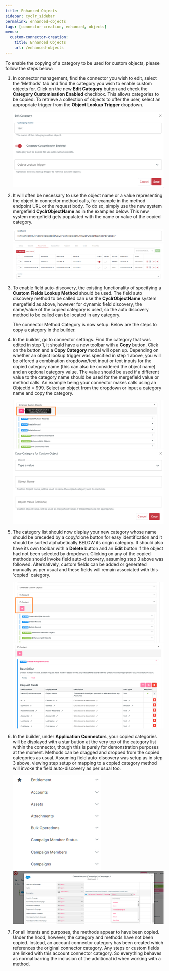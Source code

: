 ```yaml
---
title: Enhanced Objects
sidebar: cyclr_sidebar
permalink: enhanced-objects
tags: [connector-creation, enhanced, objects]
menus:
  custom-connector-creation:
    title: Enhanced Objects
    url: /enhanced-objects
---
```


To enable the copying of a category to be used for custom objects, please follow the steps below:

1. In connector management, find the connector you wish to edit, select the 'Methods' tab and find the category you wish to enable custom objects for. Click on the new **Edit Category** button and check the **Category Customisation Enabled** checkbox. This allows categories to be copied. To retrieve a collection of objects to offer the user, select an appropriate trigger from the **Object Lookup Trigger** dropdown.

    ![Object Lookup Trigger](./images/enhanced_objects_1.png)

2. It will often be necessary to use the object name or a value representing the object in connector method calls, for example in the method endpoint URL or the request body. To do so, simply use the new system mergefield **CyclrObjectName** as in the examples below. This new system mergefield gets populated with the name or value of the copied category.

    ![Object Name Mergefield](./images/enhanced_objects_2.png)
    ![Object Name Mergefield 2](./images/enhanced_objects_3.png)

3. To enable field auto-discovery, the existing functionality of specifying a **Custom Fields Lookup Method** should be used. The field auto discovery method to be called can use the **CyclrObjectName** system mergefield as above, however for dynamic field discovery, the name/value of the copied category is used, so the auto discovery method to be called can be located in any category.

    The connector Method Category is now setup. Below are the steps to copy a category in the builder.

4. In the builder, go to connector settings. Find the category that was edited in step 1, it should have a new toolbar with a **Copy** button. Click on the button and a **Copy Category** modal will open up. Depending on whether an object lookup trigger was specified in step 1 above, you will be offered a combination dropdown/text input or text inputs for the copied category name (this can also be considered the object name) and an optional category value. The value should be used if a different value to the category name should be used for the mergefield value or method calls. An example being your connector makes calls using an ObjectId = 999. Select an object from the dropdown or input a category name and copy the category.

    ![Copy Category Button](./images/enhanced_objects_4.png)
    ![Copy Category Modal](./images/enhanced_objects_5.png)

5. The category list should now display your new category whose name should be preceded by a copy/clone button for easy identification and it should be sorted alphabetically BELOW its origin category. It should also have its own toolbar with a **Delete** button and an **Edit** button if the object had not been selected by dropdown. Clicking on any of the copied methods should invoke field auto-discovery, assuming step 3 above was followed. Alternatively, custom fields can be added or generated manually as per usual and these fields will remain associated with this 'copied' category.

    ![Delete Button](./images/enhanced_objects_6.png)
    ![Adding Fields Manually](./images/enhanced_objects_7.png)

6. In the builder, under **Application Connectors**, your copied categories will be displayed with a star button at the very top of the category list within the connector, though this is purely for demonstration purposes at the moment. Methods can be dragged and dropped from the copied categories as usual. Assuming field auto-discovery was setup as in step 3 above, viewing step setup or mapping to a copied category method will invoke the field auto-discovery as per usual too.

    ![Category List](./images/enhanced_objects_8.png)
    ![Mapping](./images/enhanced_objects_9.png)

7. For all intents and purposes, the methods appear to have been copied. Under the hood, however, the category and methods have not been copied. Instead, an account connector category has been created which references the original connector category. Any steps or custom fields are linked with this account connector category. So everything behaves as normal barring the inclusion of the additional id when working with a method.
